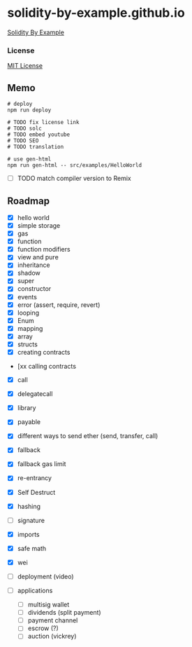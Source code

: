 # solidity-by-example.github.io

[Solidity By Example](https://solidity-by-example.org)

### License

[MIT License](LICENSE)

## Memo

```shell
# deploy
npm run deploy

# TODO fix license link
# TODO solc
# TODO embed youtube
# TODO SEO
# TODO translation

# use gen-html
npm run gen-html -- src/examples/HelloWorld
```

- [ ] TODO match compiler version to Remix

## Roadmap

- [x] hello world
- [x] simple storage
- [x] gas
- [x] function
- [x] function modifiers
- [x] view and pure
- [x] inheritance
- [x] shadow
- [x] super
- [x] constructor
- [x] events
- [x] error (assert, require, revert)
- [x] looping
- [x] Enum
- [x] mapping
- [x] array
- [x] structs
- [x] creating contracts
- [xx calling contracts
- [x] call
- [x] delegatecall
- [x] library
- [x] payable
- [x] different ways to send ether (send, transfer, call)
- [x] fallback
- [x] fallback gas limit
- [x] re-entrancy
- [x] Self Destruct
- [x] hashing
- [ ] signature
- [x] imports
- [x] safe math
- [x] wei

- [ ] deployment (video)

- [ ] applications
  - [ ] multisig wallet
  - [ ] dividends (split payment)
  - [ ] payment channel
  - [ ] escrow (?)
  - [ ] auction (vickrey)
